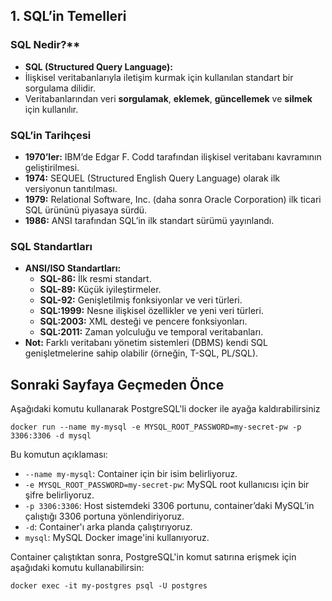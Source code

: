 ## 1. SQL’in Temelleri
### SQL Nedir?**
- **SQL (Structured Query Language):**
- İlişkisel veritabanlarıyla iletişim kurmak için kullanılan standart bir sorgulama dilidir.
- Veritabanlarından veri **sorgulamak**, **eklemek**, **güncellemek** ve **silmek** için kullanılır.
### SQL’in Tarihçesi
- **1970’ler:** IBM’de Edgar F. Codd tarafından ilişkisel veritabanı kavramının geliştirilmesi.
- **1974:** SEQUEL (Structured English Query Language) olarak ilk versiyonun tanıtılması.
- **1979:** Relational Software, Inc. (daha sonra Oracle Corporation) ilk ticari SQL ürününü piyasaya sürdü.
- **1986:** ANSI tarafından SQL’in ilk standart sürümü yayınlandı.
### SQL Standartları
- **ANSI/ISO Standartları:**
	- **SQL-86:** İlk resmi standart.
	- **SQL-89:** Küçük iyileştirmeler.
	- **SQL-92:** Genişletilmiş fonksiyonlar ve veri türleri.
	- **SQL:1999:** Nesne ilişkisel özellikler ve yeni veri türleri.
	- **SQL:2003:** XML desteği ve pencere fonksiyonları.
	- **SQL:2011:** Zaman yolculuğu ve temporal veritabanları.
- **Not:** Farklı veritabanı yönetim sistemleri (DBMS) kendi SQL genişletmelerine sahip olabilir (örneğin, T-SQL, PL/SQL).


## Sonraki Sayfaya Geçmeden Önce
Aşağıdaki komutu kullanarak PostgreSQL'li docker ile ayağa kaldırabilirsiniz

```
docker run --name my-mysql -e MYSQL_ROOT_PASSWORD=my-secret-pw -p 3306:3306 -d mysql
```

Bu komutun açıklaması:
- `--name my-mysql`: Container için bir isim belirliyoruz.
- `-e MYSQL_ROOT_PASSWORD=my-secret-pw`: MySQL root kullanıcısı için bir şifre belirliyoruz.
- `-p 3306:3306`: Host sistemdeki 3306 portunu, container’daki MySQL’in çalıştığı 3306 portuna yönlendiriyoruz.
- `-d`: Container'ı arka planda çalıştırıyoruz.
- `mysql`: MySQL Docker image'ini kullanıyoruz.

Container çalıştıktan sonra, PostgreSQL'in komut satırına erişmek için aşağıdaki komutu kullanabilirsin:

```
docker exec -it my-postgres psql -U postgres
```
